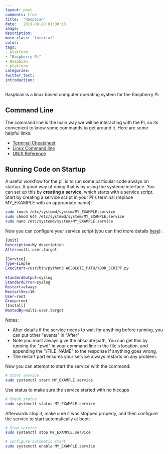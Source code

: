 ```yaml
---
layout: post
comments: true
title:  "Raspbian"
date:   2019-09-20 01:30:13
image: 
description: 
main-class: 'tutorial'
color:
tags:
- platform
- "Raspberry Pi"
- Raspbian
- platform
categories:
twitter_text:
introduction: 
---
```


Raspbian is a linux based computer operating system for the Raspberry Pi. 

## Command Line
The command line is the main way we will be interacting with the Pi, so its
convenient to know some commands to get around it. Here are some helpful links:
* [Terminal Cheatsheet](https://www.thehackr.com/linux-terminal-cheat-sheet/)
* [Linux Command line](https://www.cheatography.com/davechild/cheat-sheets/linux-command-line/)
* [UNIX Reference](https://files.fosswire.com/2007/08/fwunixref.pdf)


## Running Code on Startup 
A useful workflow for the pi, is to run some particular code always on startup.
A good way of doing that is by using the systemd interface.  You can set up this by 
**creating a service**, which starts with a service script.
Start by creating a service script in your Pi's terminal
(replace MY_EXAMPLE with an appropriate name):

``` bash
sudo touch /etc/systemd/system/MY_EXAMPLE.service
sudo chmod 644 /etc/systemd/system/MY_EXAMPLE.service
sudo nano /etc/systemd/system/MY_EXAMPLE.service

```

Now you can configure your service script (you can find more details [here](https://www.digitalocean.com/community/tutorials/understanding-systemd-units-and-unit-files)):
```bash
[Unit]
Description=My description 
After=multi-user.target 
 
[Service]
Type=simple
ExecStart=/usr/bin/python3 ABSOLUTE_PATH/YOUR_SCRIPT.py
 
StandardOutput=syslog 
StandardError=syslog 
Restart=always
RestartSec=10
User=root
Group=root 
[Install]
WantedBy=multi-user.target

```

Notes:
* After details if the service needs to wait for anything before
running, you can put other "events" in "After"
* Note you must always give the absolute path, 
You can get this by running the "pwd"
in your command line in the file's location, 
and appending the "/FILE_NAME" to the response
if anything goes wrong,
* The restart part ensures your service always restarts on any problem.

Now you can attempt to start the service with the command:
```bash
# Start service
sudo systemctl start MY_EXAMPLE.service

```

Use status to make sure the service started with no hiccups

```bash
# Check status
sudo systemctl status MY_EXAMPLE.service
```

Afterwards stop it, make sure it was stopped properly, and then
configure the service to start automatically at boot:

```bash
# Stop service
sudo systemctl stop MY_EXAMPLE.service

# configure automatic start
sudo systemctl enable MY_EXAMPLE.service
```


